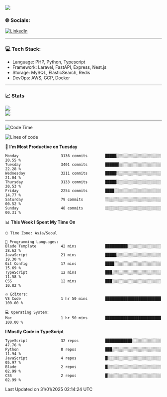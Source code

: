 <!--[![](https://visitcount.itsvg.in/api?id=jin-wk&icon=7&color=12)](https://visitcount.itsvg.in)-->
<!--[![Hits](https://hits.seeyoufarm.com/api/count/incr/badge.svg?url=https%3A%2F%2Fgithub.com%2Fjin-wk&count_bg=%235F625C&title_bg=%23555555&icon=github.svg&icon_color=%23E7E7E7&title=Hits&edge_flat=false)](https://hits.seeyoufarm.com)-->
![](https://komarev.com/ghpvc/?username=jin-wk&color=lightgrey&style=for-the-badge)

### 🌐 Socials:
[![LinkedIn](https://img.shields.io/badge/LinkedIn-%230077B5.svg?logo=linkedin&logoColor=white)](https://linkedin.com/in/jinwook-lee-242625241) 

---

### 💻 Tech Stack:
  - Language: PHP, Python, Typescript
  - Framework: Laravel, FastAPI, Express, Nest.js
  - Storage: MySQL, ElasticSearch, Redis
  - DevOps: AWS, GCP, Docker

---

### 📈 Stats
![](https://github-readme-stats.vercel.app/api?username=jin-wk&theme=dark&hide_border=true&include_all_commits=true&count_private=true)<br/>
![](https://github-readme-streak-stats.herokuapp.com/?user=jin-wk&theme=dark&hide_border=true)<br/>

---

<!--START_SECTION:waka-->
![Code Time](http://img.shields.io/badge/Code%20Time-1%2C979%20hrs%2012%20mins-blue)

![Lines of code](https://img.shields.io/badge/From%20Hello%20World%20I%27ve%20Written-4.3%20million%20lines%20of%20code-blue)

📅 **I'm Most Productive on Tuesday** 

```text
Monday                   3136 commits        █████░░░░░░░░░░░░░░░░░░░░   20.55 % 
Tuesday                  3401 commits        ██████░░░░░░░░░░░░░░░░░░░   22.28 % 
Wednesday                3211 commits        █████░░░░░░░░░░░░░░░░░░░░   21.04 % 
Thursday                 3133 commits        █████░░░░░░░░░░░░░░░░░░░░   20.53 % 
Friday                   2254 commits        ████░░░░░░░░░░░░░░░░░░░░░   14.77 % 
Saturday                 79 commits          ░░░░░░░░░░░░░░░░░░░░░░░░░   00.52 % 
Sunday                   48 commits          ░░░░░░░░░░░░░░░░░░░░░░░░░   00.31 % 
```


📊 **This Week I Spent My Time On** 

```text
🕑︎ Time Zone: Asia/Seoul

💬 Programming Languages: 
Blade Template           42 mins             ██████████░░░░░░░░░░░░░░░   38.62 % 
JavaScript               21 mins             █████░░░░░░░░░░░░░░░░░░░░   19.30 % 
Git Config               17 mins             ████░░░░░░░░░░░░░░░░░░░░░   15.69 % 
TypeScript               12 mins             ███░░░░░░░░░░░░░░░░░░░░░░   11.58 % 
CSS                      12 mins             ███░░░░░░░░░░░░░░░░░░░░░░   10.82 % 

🔥 Editors: 
VS Code                  1 hr 50 mins        █████████████████████████   100.00 % 

💻 Operating System: 
Mac                      1 hr 50 mins        █████████████████████████   100.00 % 
```

**I Mostly Code in TypeScript** 

```text
TypeScript               32 repos            ████████████░░░░░░░░░░░░░   47.76 % 
Python                   8 repos             ███░░░░░░░░░░░░░░░░░░░░░░   11.94 % 
JavaScript               4 repos             █░░░░░░░░░░░░░░░░░░░░░░░░   05.97 % 
Blade                    2 repos             █░░░░░░░░░░░░░░░░░░░░░░░░   02.99 % 
CSS                      2 repos             █░░░░░░░░░░░░░░░░░░░░░░░░   02.99 % 
```




 Last Updated on 31/01/2025 02:14:24 UTC
<!--END_SECTION:waka-->
